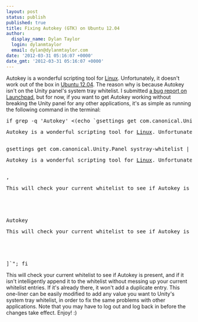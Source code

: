 ```yaml
---
layout: post
status: publish
published: true
title: Fixing Autokey (GTK) on Ubuntu 12.04
author:
  display_name: Dylan Taylor
  login: dylanmtaylor
  email: dylan@dylanmtaylor.com
date: '2012-03-31 05:16:07 +0000'
date_gmt: '2012-03-31 05:16:07 +0000'
---
```

<p>Autokey is a wonderful scripting tool for <a class="zem_slink" title="Linux" href="http://en.wikipedia.org/wiki/Linux" rel="wikipedia" target="_blank">Linux</a>. Unfortunately, it doesn't work out of the box in <a class="zem_slink" title="List of Ubuntu releases" href="http://www.ubuntu.com/" rel="homepage" target="_blank">Ubuntu 12.04</a>. The reason why is because Autokey isn't on the Unity panel's system tray whitelist. I submitted <a href="https://bugs.launchpad.net/ubuntu/+source/autokey/+bug/970581">a bug report on Launchpad</a>, but for now, if you want to get Autokey working without breaking the Unity panel for any other applications, it's as simple as running the following command in the terminal:</p>
<pre>if grep -q 'Autokey' &lt;(echo `gsettings get com.canonical.Unity.Panel systray-whitelist`); then echo "'Autokey' exists in Unity panel whitelist. Nothing to do here."; else echo "Adding 'Autokey' to Unity panel whitelist." &amp;&amp; gsettings set com.canonical.Unity.Panel systray-whitelist "`echo <p>Autokey is a wonderful scripting tool for <a class="zem_slink" title="Linux" href="http://en.wikipedia.org/wiki/Linux" rel="wikipedia" target="_blank">Linux</a>. Unfortunately, it doesn't work out of the box in <a class="zem_slink" title="List of Ubuntu releases" href="http://www.ubuntu.com/" rel="homepage" target="_blank">Ubuntu 12.04</a>. The reason why is because Autokey isn't on the Unity panel's system tray whitelist. I submitted <a href="https://bugs.launchpad.net/ubuntu/+source/autokey/+bug/970581">a bug report on Launchpad</a>, but for now, if you want to get Autokey working without breaking the Unity panel for any other applications, it's as simple as running the following command in the terminal:</p>
gsettings get com.canonical.Unity.Panel systray-whitelist | tr -d ]<p>Autokey is a wonderful scripting tool for <a class="zem_slink" title="Linux" href="http://en.wikipedia.org/wiki/Linux" rel="wikipedia" target="_blank">Linux</a>. Unfortunately, it doesn't work out of the box in <a class="zem_slink" title="List of Ubuntu releases" href="http://www.ubuntu.com/" rel="homepage" target="_blank">Ubuntu 12.04</a>. The reason why is because Autokey isn't on the Unity panel's system tray whitelist. I submitted <a href="https://bugs.launchpad.net/ubuntu/+source/autokey/+bug/970581">a bug report on Launchpad</a>, but for now, if you want to get Autokey working without breaking the Unity panel for any other applications, it's as simple as running the following command in the terminal:</p>
,
<p>This will check your current whitelist to see if Autokey is present, and if it isn't intelligently append it to the whitelist without messing up your current whitelist entries. If it's already there, it won't add a duplicate entry. This one-liner can be easily modified to add any value you want to Unity's system tray whitelist, in order to fix the same problems with other applications. Note that you may have to log out and log back in before the changes take effect. Enjoy! :)</p>
<div class="zemanta-pixie" style="margin-top: 10px; height: 15px;"><img class="zemanta-pixie-img" style="float: right;" src="http://img.zemanta.com/pixy.gif?x-id=24cf85f1-d93f-40e5-a099-705c19573173" alt="" /></div>
Autokey
<p>This will check your current whitelist to see if Autokey is present, and if it isn't intelligently append it to the whitelist without messing up your current whitelist entries. If it's already there, it won't add a duplicate entry. This one-liner can be easily modified to add any value you want to Unity's system tray whitelist, in order to fix the same problems with other applications. Note that you may have to log out and log back in before the changes take effect. Enjoy! :)</p>
<div class="zemanta-pixie" style="margin-top: 10px; height: 15px;"><img class="zemanta-pixie-img" style="float: right;" src="http://img.zemanta.com/pixy.gif?x-id=24cf85f1-d93f-40e5-a099-705c19573173" alt="" /></div>
]`"; fi</pre>
<p>This will check your current whitelist to see if Autokey is present, and if it isn't intelligently append it to the whitelist without messing up your current whitelist entries. If it's already there, it won't add a duplicate entry. This one-liner can be easily modified to add any value you want to Unity's system tray whitelist, in order to fix the same problems with other applications. Note that you may have to log out and log back in before the changes take effect. Enjoy! :)</p>
<div class="zemanta-pixie" style="margin-top: 10px; height: 15px;"><img class="zemanta-pixie-img" style="float: right;" src="http://img.zemanta.com/pixy.gif?x-id=24cf85f1-d93f-40e5-a099-705c19573173" alt="" /></div>

